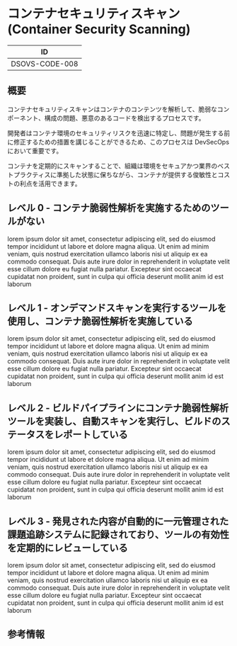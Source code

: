 # コンテナセキュリティスキャン (Container Security Scanning)

| ID             |
| -------------- |
| DSOVS-CODE-008 |

## 概要

コンテナセキュリティスキャンはコンテナのコンテンツを解析して、脆弱なコンポーネント、構成の問題、悪意のあるコードを検出するプロセスです。

開発者はコンテナ環境のセキュリティリスクを迅速に特定し、問題が発生する前に修正するための措置を講じることができるため、このプロセスは DevSecOps において重要です。

コンテナを定期的にスキャンすることで、組織は環境をセキュアかつ業界のベストプラクティスに準拠した状態に保ちながら、コンテナが提供する俊敏性とコストの利点を活用できます。

## レベル 0 - コンテナ脆弱性解析を実施するためのツールがない

lorem ipsum dolor sit amet, consectetur adipiscing elit, sed do eiusmod tempor incididunt ut labore et dolore magna aliqua. Ut enim ad minim veniam, quis nostrud exercitation ullamco laboris nisi ut aliquip ex ea commodo consequat. Duis aute irure dolor in reprehenderit in voluptate velit esse cillum dolore eu fugiat nulla pariatur. Excepteur sint occaecat cupidatat non proident, sunt in culpa qui officia deserunt mollit anim id est laborum

## レベル 1 - オンデマンドスキャンを実行するツールを使用し、コンテナ脆弱性解析を実施している

lorem ipsum dolor sit amet, consectetur adipiscing elit, sed do eiusmod tempor incididunt ut labore et dolore magna aliqua. Ut enim ad minim veniam, quis nostrud exercitation ullamco laboris nisi ut aliquip ex ea commodo consequat. Duis aute irure dolor in reprehenderit in voluptate velit esse cillum dolore eu fugiat nulla pariatur. Excepteur sint occaecat cupidatat non proident, sunt in culpa qui officia deserunt mollit anim id est laborum

## レベル 2 - ビルドパイプラインにコンテナ脆弱性解析ツールを実装し、自動スキャンを実行し、ビルドのステータスをレポートしている

lorem ipsum dolor sit amet, consectetur adipiscing elit, sed do eiusmod tempor incididunt ut labore et dolore magna aliqua. Ut enim ad minim veniam, quis nostrud exercitation ullamco laboris nisi ut aliquip ex ea commodo consequat. Duis aute irure dolor in reprehenderit in voluptate velit esse cillum dolore eu fugiat nulla pariatur. Excepteur sint occaecat cupidatat non proident, sunt in culpa qui officia deserunt mollit anim id est laborum

## レベル 3 - 発見された内容が自動的に一元管理された課題追跡システムに記録されており、ツールの有効性を定期的にレビューしている

lorem ipsum dolor sit amet, consectetur adipiscing elit, sed do eiusmod tempor incididunt ut labore et dolore magna aliqua. Ut enim ad minim veniam, quis nostrud exercitation ullamco laboris nisi ut aliquip ex ea commodo consequat. Duis aute irure dolor in reprehenderit in voluptate velit esse cillum dolore eu fugiat nulla pariatur. Excepteur sint occaecat cupidatat non proident, sunt in culpa qui officia deserunt mollit anim id est laborum

## 参考情報
